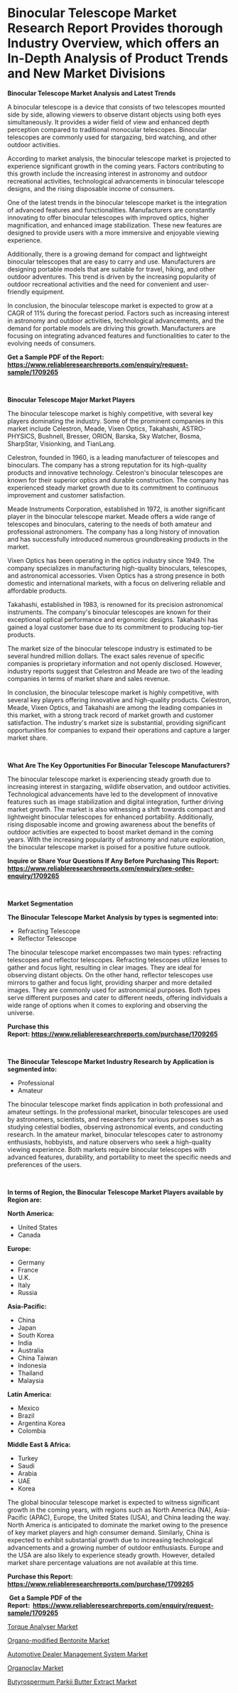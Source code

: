 <p><h1>Binocular Telescope Market Research Report Provides thorough Industry Overview, which offers an In-Depth Analysis of Product Trends and New Market Divisions</h1></p><p><strong>Binocular Telescope Market Analysis and Latest Trends</strong></p>
<p><p>A binocular telescope is a device that consists of two telescopes mounted side by side, allowing viewers to observe distant objects using both eyes simultaneously. It provides a wider field of view and enhanced depth perception compared to traditional monocular telescopes. Binocular telescopes are commonly used for stargazing, bird watching, and other outdoor activities.</p><p>According to market analysis, the binocular telescope market is projected to experience significant growth in the coming years. Factors contributing to this growth include the increasing interest in astronomy and outdoor recreational activities, technological advancements in binocular telescope designs, and the rising disposable income of consumers.</p><p>One of the latest trends in the binocular telescope market is the integration of advanced features and functionalities. Manufacturers are constantly innovating to offer binocular telescopes with improved optics, higher magnification, and enhanced image stabilization. These new features are designed to provide users with a more immersive and enjoyable viewing experience.</p><p>Additionally, there is a growing demand for compact and lightweight binocular telescopes that are easy to carry and use. Manufacturers are designing portable models that are suitable for travel, hiking, and other outdoor adventures. This trend is driven by the increasing popularity of outdoor recreational activities and the need for convenient and user-friendly equipment.</p><p>In conclusion, the binocular telescope market is expected to grow at a CAGR of 11% during the forecast period. Factors such as increasing interest in astronomy and outdoor activities, technological advancements, and the demand for portable models are driving this growth. Manufacturers are focusing on integrating advanced features and functionalities to cater to the evolving needs of consumers.</p></p>
<p><strong>Get a Sample PDF of the Report:&nbsp; <a href="https://www.reliableresearchreports.com/enquiry/request-sample/1709265">https://www.reliableresearchreports.com/enquiry/request-sample/1709265</a></strong></p>
<p>&nbsp;</p>
<p><strong>Binocular Telescope Major Market Players</strong></p>
<p><p>The binocular telescope market is highly competitive, with several key players dominating the industry. Some of the prominent companies in this market include Celestron, Meade, Vixen Optics, Takahashi, ASTRO-PHYSICS, Bushnell, Bresser, ORION, Barska, Sky Watcher, Bosma, SharpStar, Visionking, and TianLang.</p><p>Celestron, founded in 1960, is a leading manufacturer of telescopes and binoculars. The company has a strong reputation for its high-quality products and innovative technology. Celestron's binocular telescopes are known for their superior optics and durable construction. The company has experienced steady market growth due to its commitment to continuous improvement and customer satisfaction.</p><p>Meade Instruments Corporation, established in 1972, is another significant player in the binocular telescope market. Meade offers a wide range of telescopes and binoculars, catering to the needs of both amateur and professional astronomers. The company has a long history of innovation and has successfully introduced numerous groundbreaking products in the market.</p><p>Vixen Optics has been operating in the optics industry since 1949. The company specializes in manufacturing high-quality binoculars, telescopes, and astronomical accessories. Vixen Optics has a strong presence in both domestic and international markets, with a focus on delivering reliable and affordable products.</p><p>Takahashi, established in 1983, is renowned for its precision astronomical instruments. The company's binocular telescopes are known for their exceptional optical performance and ergonomic designs. Takahashi has gained a loyal customer base due to its commitment to producing top-tier products.</p><p>The market size of the binocular telescope industry is estimated to be several hundred million dollars. The exact sales revenue of specific companies is proprietary information and not openly disclosed. However, industry reports suggest that Celestron and Meade are two of the leading companies in terms of market share and sales revenue.</p><p>In conclusion, the binocular telescope market is highly competitive, with several key players offering innovative and high-quality products. Celestron, Meade, Vixen Optics, and Takahashi are among the leading companies in this market, with a strong track record of market growth and customer satisfaction. The industry's market size is substantial, providing significant opportunities for companies to expand their operations and capture a larger market share.</p></p>
<p>&nbsp;</p>
<p><strong>What Are The Key Opportunities For Binocular Telescope Manufacturers?</strong></p>
<p><p>The binocular telescope market is experiencing steady growth due to increasing interest in stargazing, wildlife observation, and outdoor activities. Technological advancements have led to the development of innovative features such as image stabilization and digital integration, further driving market growth. The market is also witnessing a shift towards compact and lightweight binocular telescopes for enhanced portability. Additionally, rising disposable income and growing awareness about the benefits of outdoor activities are expected to boost market demand in the coming years. With the increasing popularity of astronomy and nature exploration, the binocular telescope market is poised for a positive future outlook.</p></p>
<p><strong>Inquire or Share Your Questions If Any Before Purchasing This Report: <a href="https://www.reliableresearchreports.com/enquiry/pre-order-enquiry/1709265">https://www.reliableresearchreports.com/enquiry/pre-order-enquiry/1709265</a></strong></p>
<p>&nbsp;</p>
<p><strong>Market Segmentation</strong></p>
<p><strong>The Binocular Telescope Market Analysis by types is segmented into:</strong></p>
<p><ul><li>Refracting Telescope</li><li>Reflector Telescope</li></ul></p>
<p><p>The binocular telescope market encompasses two main types: refracting telescopes and reflector telescopes. Refracting telescopes utilize lenses to gather and focus light, resulting in clear images. They are ideal for observing distant objects. On the other hand, reflector telescopes use mirrors to gather and focus light, providing sharper and more detailed images. They are commonly used for astronomical purposes. Both types serve different purposes and cater to different needs, offering individuals a wide range of options when it comes to exploring and observing the universe.</p></p>
<p><strong>Purchase this Report:&nbsp;<a href="https://www.reliableresearchreports.com/purchase/1709265">https://www.reliableresearchreports.com/purchase/1709265</a></strong></p>
<p>&nbsp;</p>
<p><strong>The Binocular Telescope Market Industry Research by Application is segmented into:</strong></p>
<p><ul><li>Professional</li><li>Amateur</li></ul></p>
<p><p>The binocular telescope market finds application in both professional and amateur settings. In the professional market, binocular telescopes are used by astronomers, scientists, and researchers for various purposes such as studying celestial bodies, observing astronomical events, and conducting research. In the amateur market, binocular telescopes cater to astronomy enthusiasts, hobbyists, and nature observers who seek a high-quality viewing experience. Both markets require binocular telescopes with advanced features, durability, and portability to meet the specific needs and preferences of the users.</p></p>
<p>&nbsp;</p>
<p><strong>In terms of Region, the Binocular Telescope Market Players available by Region are:</strong></p>
<p>
    <p> <strong> North America: </strong>
        <ul>
            <li>United States</li>
            <li>Canada</li>
        </ul>
        </p> 
    <p> <strong> Europe: </strong>
        <ul>
            <li>Germany</li>
            <li>France</li>
            <li>U.K.</li>
            <li>Italy</li>
            <li>Russia</li>
        </ul>
        </p> 
    <p> <strong> Asia-Pacific: </strong>
        <ul>
            <li>China</li>
            <li>Japan</li>
            <li>South Korea</li>
            <li>India</li>
            <li>Australia</li>
            <li>China Taiwan</li>
            <li>Indonesia</li>
            <li>Thailand</li>
            <li>Malaysia</li>
        </ul>
        </p> 
    <p> <strong> Latin America: </strong>
        <ul>
            <li>Mexico</li>
            <li>Brazil</li>
            <li>Argentina Korea</li>
            <li>Colombia</li>
        </ul>
        </p> 
    <p> <strong> Middle East & Africa: </strong>
        <ul>
            <li>Turkey</li>
            <li>Saudi</li>
            <li>Arabia</li>
            <li>UAE</li>
            <li>Korea</li>
        </ul>
    </p>
    </p>
<p><p>The global binocular telescope market is expected to witness significant growth in the coming years, with regions such as North America (NA), Asia-Pacific (APAC), Europe, the United States (USA), and China leading the way. North America is anticipated to dominate the market owing to the presence of key market players and high consumer demand. Similarly, China is expected to exhibit substantial growth due to increasing technological advancements and a growing number of outdoor enthusiasts. Europe and the USA are also likely to experience steady growth. However, detailed market share percentage valuations are not available at this time.</p></p>
<p><strong>Purchase this Report: <a href="https://www.reliableresearchreports.com/purchase/1709265">https://www.reliableresearchreports.com/purchase/1709265</a></strong></p>
<p>&nbsp;<strong>Get a Sample PDF of the Report:&nbsp;&nbsp;<a href="https://www.reliableresearchreports.com/enquiry/request-sample/1709265">https://www.reliableresearchreports.com/enquiry/request-sample/1709265</a></strong></p>
<p><strong></strong></p>
<p><p><a href="https://github.com/sofayahoo2023/Market-Research-Report-List-1/blob/main/torque-analyser-market.md">Torque Analyser Market</a></p><p><a href="https://medium.com/@grayceyundt1913/organo-modified-bentonite-market-the-key-to-successful-business-strategy-forecast-till-2030-6a5fe2a7a6f7">Organo-modified Bentonite Market</a></p><p><a href="https://github.com/vimar16th/Market-Research-Report-List-1/blob/main/automotive-dealer-management-system-market.md">Automotive Dealer Management System Market</a></p><p><a href="https://medium.com/@orinsmitham1985/organoclay-market-exploring-market-share-market-trends-and-future-growth-626594ee2437">Organoclay Market</a></p><p><a href="https://medium.com/@jalenmurphy48/butyrospermum-parkii-butter-extract-market-insight-market-trends-growth-forecasted-from-2023-to-7c9907c74476">Butyrospermum Parkii Butter Extract Market</a></p></p>